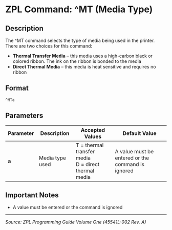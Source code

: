 # ZPL Command: ^MT (Media Type)

## Description
The ^MT command selects the type of media being used in the printer. There are two choices for this command:

- **Thermal Transfer Media** – this media uses a high-carbon black or colored ribbon. The ink on the ribbon is bonded to the media
- **Direct Thermal Media** – this media is heat sensitive and requires no ribbon

## Format
```
^MTa
```

## Parameters
| Parameter | Description | Accepted Values | Default Value |
|-----------|-------------|----------------|---------------|
| **a** | Media type used | T = thermal transfer media<br>D = direct thermal media | A value must be entered or the command is ignored |

## Important Notes
- A value must be entered or the command is ignored

---
*Source: ZPL Programming Guide Volume One (45541L-002 Rev. A)*